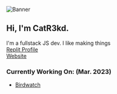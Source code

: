 ![Banner](https://user-images.githubusercontent.com/63563918/211040487-aaa4f210-5854-4e62-97af-572a2e386066.png)

## Hi, I'm CatR3kd.
I'm a fullstack JS dev. I like making things  
[Replit Profile](https://replit.com/@CatR3kd)  
[Website](https://CatR3kd.repl.co)

### Currently Working On: (Mar. 2023)
- [Birdwatch](https://replit.com/@CatR3kd/BIRDWATCH-Multiplayer-Text-Adventure?v=1)
